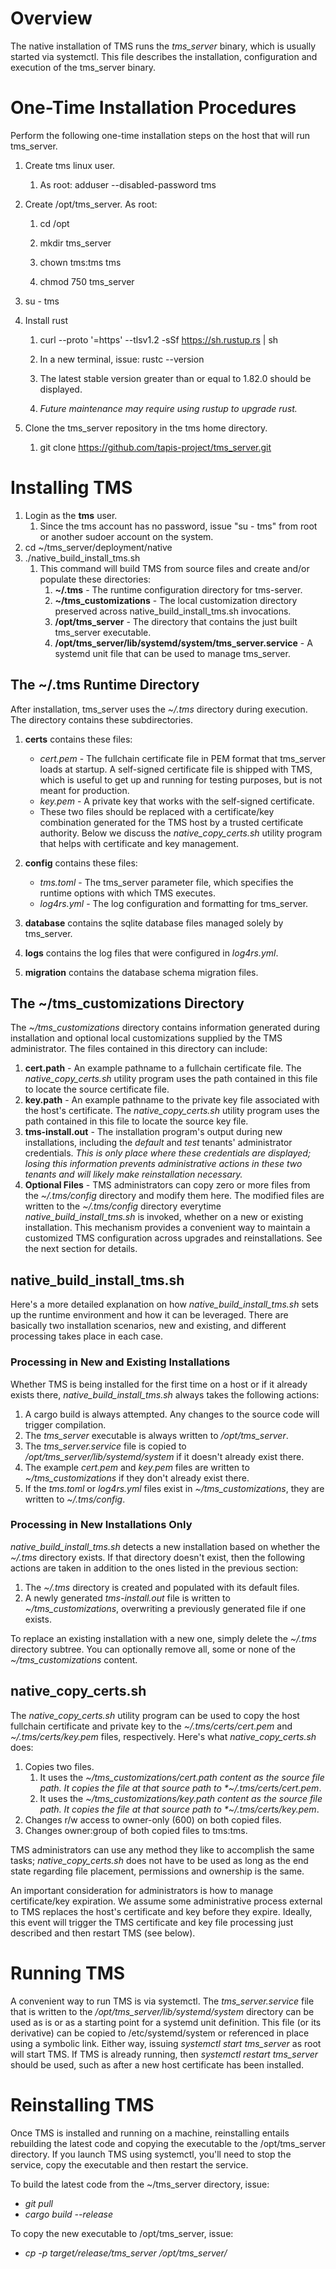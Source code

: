 # Overview
The native installation of TMS runs the *tms_server* binary, which is usually started via systemctl.  This file describes the installation, configuration and execution of the tms_server binary.

# One-Time Installation Procedures
Perform the following one-time installation steps on the host that will run tms_server.

1. Create tms linux user.

   1. As root:  adduser --disabled-password tms

2. Create /opt/tms_server.  As root:

   1. cd /opt

   2. mkdir tms_server

   3. chown tms:tms tms

   4. chmod 750 tms_server

3. su - tms

4. Install rust

   1. curl --proto '=https' --tlsv1.2 -sSf https://sh.rustup.rs | sh

   2. In a new terminal, issue: rustc --version

   3. The latest stable version greater than or equal to 1.82.0 should be displayed.

   4. *Future maintenance may require using rustup to upgrade rust.* 

5. Clone the tms_server repository in the tms home directory.

   1. git clone https://github.com/tapis-project/tms_server.git
  

# Installing TMS
1. Login as the **tms** user.
   1. Since the tms account has no password, issue "su - tms" from root or another sudoer account on the system. 
1. cd ~/tms_server/deployment/native
1. ./native_build_install_tms.sh
   1. This command will build TMS from source files and create and/or populate these directories:
      1. **~/.tms** - The runtime configuration directory for tms-server.
      1. **~/tms_customizations** - The local customization directory preserved across native_build_install_tms.sh invocations.
      1. **/opt/tms_server** - The directory that contains the just built tms_server executable.
      1. **/opt/tms_server/lib/systemd/system/tms_server.service** - A systemd unit file that can be used to manage tms_server. 

## The ~/.tms Runtime Directory
After installation, tms_server uses the *~/.tms* directory during execution.  The directory contains these subdirectories.

1. **certs** contains these files:
   * *cert.pem* - The fullchain certificate file in PEM format that tms_server loads at startup.  A self-signed certificate file is shipped with TMS, which is useful to get up and running for testing purposes, but is not meant for production.
   * *key.pem* - A private key that works with the self-signed certificate.
   * These two files should be replaced with a certificate/key combination generated for the TMS host by a trusted certificate authority.  Below we discuss the *native_copy_certs.sh* utility program that helps with certificate and key management.

2. **config** contains these files:
   * *tms.toml* - The tms_server parameter file, which specifies the runtime options with which TMS executes.
   * *log4rs.yml* - The log configuration and formatting for tms_server.

3. **database** contains the sqlite database files managed solely by tms_server.
4. **logs** contains the log files that were configured in *log4rs.yml*.
5. **migration** contains the database schema migration files.

## The ~/tms_customizations Directory
The *~/tms_customizations* directory contains information generated during installation and optional local customizations supplied by the TMS administrator.  The files contained in this directory can include:
1. **cert.path** - An example pathname to a fullchain certificate file.  The *native_copy_certs.sh* utility program uses the path contained in this file to locate the source certificate file.
2. **key.path** - An example pathname to the private key file associated with the host's certificate.  The *native_copy_certs.sh* utility program uses the path contained in this file to locate the source key file.
3. **tms-install.out** - The installation program's output during new installations, including the *default* and *test* tenants' administrator credentials.  *This is only place where these credentials are displayed; losing this information prevents administrative actions in these two tenants and will likely make reinstallation necessary.* 
4. **Optional Files** - TMS administrators can copy zero or more files from the *~/.tms/config* directory and modify them here.  The modified files are written to the *~/.tms/config* directory everytime *native_build_install_tms.sh* is invoked, whether on a new or existing installation.  This mechanism provides a convenient way to maintain a customized TMS configuration across upgrades and reinstallations.  See the next section for details.

## native_build_install_tms.sh
Here's a more detailed explanation on how *native_build_install_tms.sh* sets up the runtime environment and how it can be leveraged.  There are basically two installation scenarios, new and existing, and different processing takes place in each case.

### Processing in New and Existing Installations
Whether TMS is being installed for the first time on a host or if it already exists there, *native_build_install_tms.sh* always takes the following actions:

1. A cargo build is always attempted.  Any changes to the source code will trigger compilation.
2. The *tms_server* executable is always written to */opt/tms_server*.
3. The *tms_server.service* file is copied to */opt/tms_server/lib/systemd/system* if it doesn't already exist there.
4. The example *cert.pem* and *key.pem* files are written to *~/tms_customizations* if they don't already exist there.
5. If the *tms.toml* or *log4rs.yml* files exist in *~/tms_customizations*, they are written to *~/.tms/config*.

### Processing in New Installations Only
*native_build_install_tms.sh* detects a new installation based on whether the *~/.tms* directory exists.  If that directory doesn't exist, then the following actions are taken in addition to the ones listed in the previous section:

1. The *~/.tms* directory is created and populated with its default files.
2. A newly generated *tms-install.out* file is written to *~/tms_customizations*, overwriting a previously generated file if one exists. 

To replace an existing installation with a new one, simply delete the *~/.tms* directory subtree.  You can optionally remove all, some or none of the *~/tms_customizations* content.

## native_copy_certs.sh
The *native_copy_certs.sh* utility program can be used to copy the host fullchain certificate and private key to the *~/.tms/certs/cert.pem* and *~/.tms/certs/key.pem* files, respectively.  Here's what *native_copy_certs.sh* does:

1. Copies two files.
   1. It uses the *~/tms_customizations/cert.path content as the source file path.  It copies the file at that source path to *~/.tms/certs/cert.pem*.
   1. It uses the *~/tms_customizations/key.path content as the source file path.  It copies the file at that source path to *~/.tms/certs/key.pem*.
2. Changes r/w access to owner-only (600) on both copied files.
3. Changes owner:group of both copied files to tms:tms.

TMS administrators can use any method they like to accomplish the same tasks; *native_copy_certs.sh* does not have to be used as long as the end state regarding file placement, permissions and ownership is the same.

An important consideration for administrators is how to manage certificate/key expiration.  We assume some administrative process external to TMS replaces the host's certificate and key before they expire.  Ideally, this event will trigger the TMS certificate and key file processing just described and then restart TMS (see below). 

# Running TMS
A convenient way to run TMS is via systemctl.  The *tms_server.service* file that is written to the */opt/tms_server/lib/systemd/system* directory can be used as is or as a starting point for a systemd unit definition.  This file (or its derivative) can be copied to /etc/systemd/system or referenced in place using a symbolic link.  Either way, issuing *systemctl start tms_server* as root will start TMS.  If TMS is already running, then *systemctl restart tms_server* should be used, such as after a new host certificate has been installed.

# Reinstalling TMS

Once TMS is installed and running on a machine, reinstalling entails rebuilding the latest code and copying the executable to the /opt/tms_server directory.  If you launch TMS using systemctl, you'll need to stop the service, copy the executable and then restart the service.

To build the latest code from the ~/tms_server directory, issue:

   - *git pull*
   - *cargo build --release*

To copy the new executable to /opt/tms_server, issue:    

   - *cp -p target/release/tms_server /opt/tms_server/*

